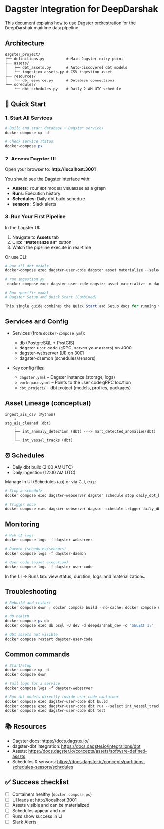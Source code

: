 # Dagster Integration for DeepDarshak

This document explains how to use Dagster orchestration for the DeepDarshak maritime data pipeline.

##  Architecture

```
dagster_project/
├── definitions.py          # Main Dagster entry point
├── assets/
│   ├── dbt_assets.py       # Auto-discovered dbt models
│   └── ingestion_assets.py # CSV ingestion asset
├── resources/
│   └── db_resource.py      # Database connections
└── schedules/
    └── dbt_schedules.py    # Daily 2 AM UTC schedule
```

## 🚀 Quick Start

### 1. Start All Services

```powershell
# Build and start database + Dagster services
docker-compose up -d

# Check service status
docker-compose ps
```

### 2. Access Dagster UI

Open your browser to: **http://localhost:3001**

You should see the Dagster interface with:
- **Assets**: Your dbt models visualized as a graph
- **Runs**: Execution history
- **Schedules**: Daily dbt build schedule
- **sensors** : Slack alerts

### 3. Run Your First Pipeline

In the Dagster UI:
1. Navigate to **Assets** tab
2. Click **"Materialize all"** button
3. Watch the pipeline execute in real-time

Or use CLI:
```powershell
# Run all dbt models
docker-compose exec dagster-user-code dagster asset materialize --select "*"

# run ingestion.py 
 docker compose exec dagster-user-code dagster asset materialize -m dagster_project.definitions --select raw_dump/raw_vessel_data

# Run specific model
# Dagster Setup and Quick Start (Combined)

This single guide combines the Quick Start and Setup docs for running the DeepDarshak pipeline with Dagster + dbt in Docker.

```
##  Services and Config

- Services (from `docker-compose.yml`):
  - db (PostgreSQL + PostGIS)
  - dagster-user-code (gRPC, serves your assets) on 4000
  - dagster-webserver (UI) on 3001
  - dagster-daemon (schedules/sensors)

- Key config files:
  - `dagster.yaml` – Dagster instance (storage, logs)
  - `workspace.yaml` – Points to the user code gRPC location
  - `dbt_project/` – dbt project (models, profiles, packages)


##  Asset Lineage (conceptual)

```
ingest_ais_csv (Python)
    ↓
stg_ais_cleaned (dbt)
    ↓
    ├── int_anomaly_detection (dbt) ---> mart_detected_anomalies(dbt)
    │
    └── int_vessel_tracks (dbt)
```

## ⏰ Schedules

- Daily dbt build (2:00 AM UTC)
- Daily ingestion (12:00 AM UTC)

Manage in UI (Schedules tab) or via CLI, e.g.:
```powershell
# Stop a schedule
docker compose exec dagster-webserver dagster schedule stop daily_dbt_build

# Trigger once
docker compose exec dagster-webserver dagster schedule trigger daily_dbt_build
```

##  Monitoring

```powershell
# Web UI logs
docker compose logs -f dagster-webserver

# Daemon (schedules/sensors)
docker compose logs -f dagster-daemon

# User code (asset execution)
docker compose logs -f dagster-user-code
```

In the UI → Runs tab: view status, duration, logs, and materializations.


##  Troubleshooting

```powershell
# Rebuild and restart
docker compose down ; docker compose build --no-cache; docker compose up -d

# db health
docker compose ps db
docker compose exec db psql -U dev -d deepdarshak_dev -c "SELECT 1;"

# dbt assets not visible
docker compose restart dagster-user-code
```

##  Common commands

```powershell
# Start/stop
docker compose up -d
docker compose down

# Tail logs for a service
docker compose logs -f dagster-webserver

# Run dbt models directly inside user-code container
docker compose exec dagster-user-code dbt build
docker compose exec dagster-user-code dbt run --select int_vessel_tracks
docker compose exec dagster-user-code dbt test
```

## 📚 Resources

- Dagster docs: https://docs.dagster.io/
- dagster-dbt integration: https://docs.dagster.io/integrations/dbt
- Assets: https://docs.dagster.io/concepts/assets/software-defined-assets
- Schedules & sensors: https://docs.dagster.io/concepts/partitions-schedules-sensors/schedules

## ✅ Success checklist

- [ ] Containers healthy (`docker compose ps`)
- [ ] UI loads at http://localhost:3001
- [ ] Assets visible and can be materialized
- [ ] Schedules appear and run
- [ ] Runs show success in UI
- [ ] Slack Alerts
